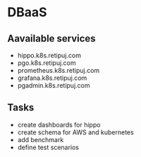 # DBaaS
## Aavailable services
- hippo.k8s.retipuj.com
- pgo.k8s.retipuj.com
- prometheus.k8s.retipuj.com
- grafana.k8s.retipuj.com
- pgadmin.k8s.retipuj.com

## Tasks
- create dashboards for hippo
- create schema for AWS and kubernetes
- add benchmark
- define test scenarios
